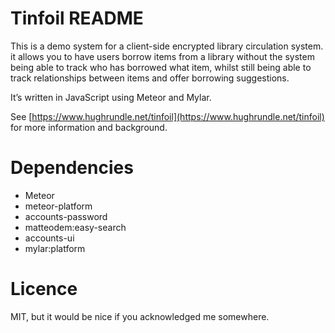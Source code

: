 # Tinfoil README

This is a demo system for a client-side encrypted library circulation system. it allows you to have users borrow items from a library without the system being able to track who has borrowed what item, whilst still being able to track relationships between items and offer borrowing suggestions.

It’s written in JavaScript using Meteor and Mylar.

See [https://www.hughrundle.net/tinfoil](https://www.hughrundle.net/tinfoil) for more information and background.

# Dependencies

* Meteor
* meteor-platform
* accounts-password
* matteodem:easy-search
* accounts-ui
* mylar:platform

# Licence

MIT, but it would be nice if you acknowledged me somewhere.